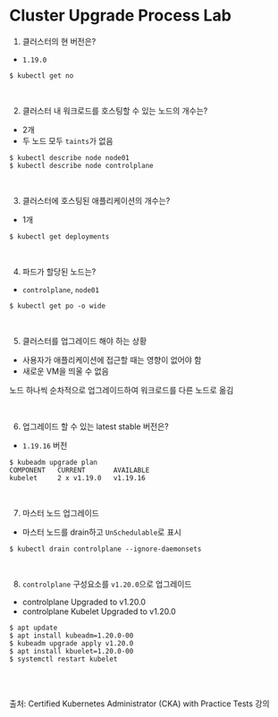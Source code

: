 # Cluster Upgrade Process Lab

1. 클러스터의 현 버전은?

- `1.19.0`

```
$ kubectl get no
```

<br>

2. 클러스터 내 워크로드를 호스팅할 수 있는 노드의 개수는?

- 2개
- 두 노드 모두 `taints`가 없음

```
$ kubectl describe node node01
$ kubectl describe node controlplane
```

<br>

3. 클러스터에 호스팅된 애플리케이션의 개수는?

- 1개

```
$ kubectl get deployments
```

<br>

4. 파드가 할당된 노드는?

- `controlplane`, `node01`

```
$ kubectl get po -o wide
```

<br>

5. 클러스터를 업그레이드 해야 하는 상황
- 사용자가 애플리케이션에 접근할 때는 영향이 없어야 함
- 새로운 VM을 띄울 수 없음

노드 하나씩 순차적으로 업그레이드하여 워크로드를 다른 노드로 옮김

<br>

6. 업그레이드 할 수 있는 latest stable 버전은?

- `1.19.16` 버전

```
$ kubeadm upgrade plan
COMPONENT   CURRENT       AVAILABLE
kubelet     2 x v1.19.0   v1.19.16
```

<br>

7. 마스터 노드 업그레이드 

- 마스터 노드를 drain하고 `UnSchedulable`로 표시

```
$ kubectl drain controlplane --ignore-daemonsets
```

<br>

8. `controlplane` 구성요소를 `v1.20.0`으로 업그레이드 

- 
  controlplane Upgraded to v1.20.0
- controlplane Kubelet Upgraded to v1.20.0

```
$ apt update
$ apt install kubeadm=1.20.0-00
$ kubeadm upgrade apply v1.20.0
$ apt install kbuelet=1.20.0-00
$ systemctl restart kubelet
```

<br>

<br>

출처: Certified Kubernetes Administrator (CKA) with Practice Tests 강의